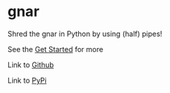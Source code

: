 # gnar

Shred the gnar in Python by using (half) pipes!

See the [Get Started](get_started.md) for more

Link to [Github](https://github.com/paytonward6/gnar)

Link to [PyPi](https://pypi.org/project/gnar/)

